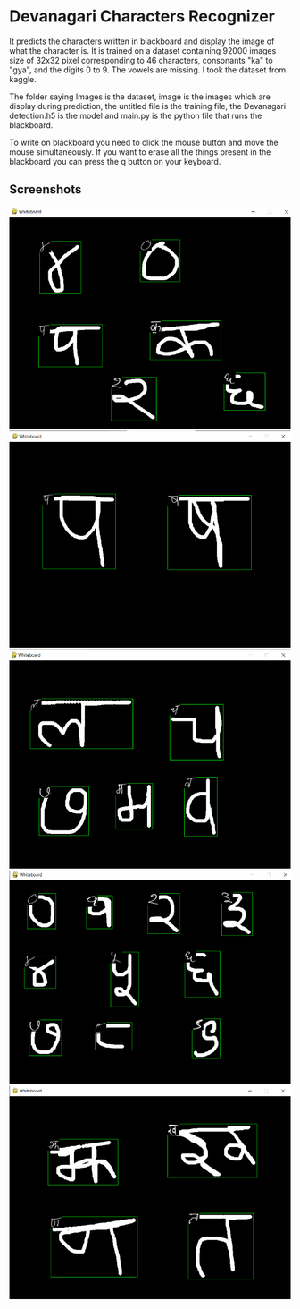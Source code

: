 
# Devanagari Characters Recognizer

It predicts the characters written in blackboard and display the image of what the character is. It is trained on a dataset containing 92000 images size of 32x32 pixel  corresponding to 46 characters, consonants "ka" to "gya", and the digits 0 to 9. The vowels are missing.
I took the dataset from kaggle.

The folder saying Images is the dataset, image is the images which are display during prediction, the untitled file is the training file, the Devanagari detection.h5 is the model and main.py is the python file that runs the blackboard.

To write on blackboard you need to click the mouse button and move the mouse simultaneously. If you want to erase all the things present in the blackboard you can press the q button on your keyboard.

## Screenshots

![App Screenshot](outputs/1.png)
![App Screenshot](outputs/2.png)
![App Screenshot](outputs/3.png)
![App Screenshot](outputs/4.png)
![App Screenshot](outputs/5.png)


  